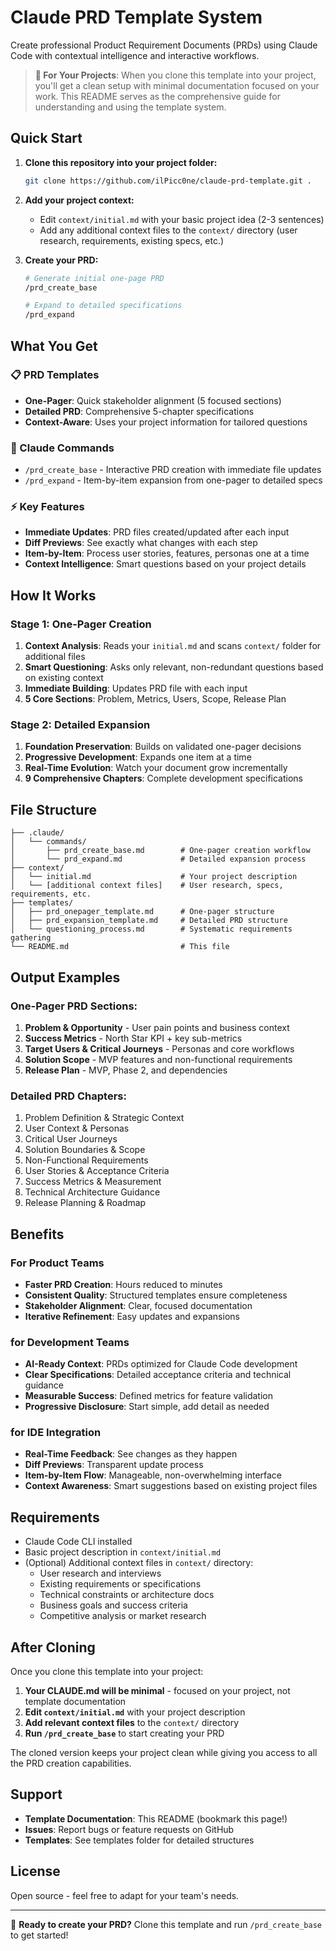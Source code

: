 # Claude PRD Template System

Create professional Product Requirement Documents (PRDs) using Claude Code with contextual intelligence and interactive workflows.

> **📁 For Your Projects**: When you clone this template into your project, you'll get a clean setup with minimal documentation focused on your work. This README serves as the comprehensive guide for understanding and using the template system.

## Quick Start

1. **Clone this repository into your project folder:**
   ```bash
   git clone https://github.com/ilPicc0ne/claude-prd-template.git .
   ```

2. **Add your project context:**
   - Edit `context/initial.md` with your basic project idea (2-3 sentences)
   - Add any additional context files to the `context/` directory (user research, requirements, existing specs, etc.)

3. **Create your PRD:**
   ```bash
   # Generate initial one-page PRD
   /prd_create_base
   
   # Expand to detailed specifications
   /prd_expand
   ```

## What You Get

### 📋 PRD Templates
- **One-Pager**: Quick stakeholder alignment (5 focused sections)
- **Detailed PRD**: Comprehensive 5-chapter specifications
- **Context-Aware**: Uses your project information for tailored questions

### 🤖 Claude Commands
- `/prd_create_base` - Interactive PRD creation with immediate file updates
- `/prd_expand` - Item-by-item expansion from one-pager to detailed specs

### ⚡ Key Features
- **Immediate Updates**: PRD files created/updated after each input
- **Diff Previews**: See exactly what changes with each step
- **Item-by-Item**: Process user stories, features, personas one at a time
- **Context Intelligence**: Smart questions based on your project details

## How It Works

### Stage 1: One-Pager Creation
1. **Context Analysis**: Reads your `initial.md` and scans `context/` folder for additional files
2. **Smart Questioning**: Asks only relevant, non-redundant questions based on existing context
3. **Immediate Building**: Updates PRD file with each input
4. **5 Core Sections**: Problem, Metrics, Users, Scope, Release Plan

### Stage 2: Detailed Expansion
1. **Foundation Preservation**: Builds on validated one-pager decisions
2. **Progressive Development**: Expands one item at a time
3. **Real-Time Evolution**: Watch your document grow incrementally
4. **9 Comprehensive Chapters**: Complete development specifications

## File Structure

```
├── .claude/
│   └── commands/
│       ├── prd_create_base.md        # One-pager creation workflow
│       └── prd_expand.md             # Detailed expansion process
├── context/
│   └── initial.md                    # Your project description
│   └── [additional context files]    # User research, specs, requirements, etc.
├── templates/
│   ├── prd_onepager_template.md      # One-pager structure
│   ├── prd_expansion_template.md     # Detailed PRD structure
│   └── questioning_process.md        # Systematic requirements gathering
└── README.md                         # This file
```

## Output Examples

### One-Pager PRD Sections:
1. **Problem & Opportunity** - User pain points and business context
2. **Success Metrics** - North Star KPI + key sub-metrics
3. **Target Users & Critical Journeys** - Personas and core workflows
4. **Solution Scope** - MVP features and non-functional requirements
5. **Release Plan** - MVP, Phase 2, and dependencies

### Detailed PRD Chapters:
1. Problem Definition & Strategic Context
2. User Context & Personas
3. Critical User Journeys
4. Solution Boundaries & Scope
5. Non-Functional Requirements
6. User Stories & Acceptance Criteria
7. Success Metrics & Measurement
8. Technical Architecture Guidance
9. Release Planning & Roadmap

## Benefits

### For Product Teams
- **Faster PRD Creation**: Hours reduced to minutes
- **Consistent Quality**: Structured templates ensure completeness
- **Stakeholder Alignment**: Clear, focused documentation
- **Iterative Refinement**: Easy updates and expansions

### for Development Teams
- **AI-Ready Context**: PRDs optimized for Claude Code development
- **Clear Specifications**: Detailed acceptance criteria and technical guidance
- **Measurable Success**: Defined metrics for feature validation
- **Progressive Disclosure**: Start simple, add detail as needed

### for IDE Integration
- **Real-Time Feedback**: See changes as they happen
- **Diff Previews**: Transparent update process
- **Item-by-Item Flow**: Manageable, non-overwhelming interface
- **Context Awareness**: Smart suggestions based on existing project files

## Requirements

- Claude Code CLI installed
- Basic project description in `context/initial.md`
- (Optional) Additional context files in `context/` directory:
  - User research and interviews
  - Existing requirements or specifications
  - Technical constraints or architecture docs
  - Business goals and success criteria
  - Competitive analysis or market research

## After Cloning

Once you clone this template into your project:

1. **Your CLAUDE.md will be minimal** - focused on your project, not template documentation
2. **Edit `context/initial.md`** with your project description  
3. **Add relevant context files** to the `context/` directory
4. **Run `/prd_create_base`** to start creating your PRD

The cloned version keeps your project clean while giving you access to all the PRD creation capabilities.

## Support

- **Template Documentation**: This README (bookmark this page!)
- **Issues**: Report bugs or feature requests on GitHub
- **Templates**: See templates folder for detailed structures

## License

Open source - feel free to adapt for your team's needs.

---

🚀 **Ready to create your PRD?** Clone this template and run `/prd_create_base` to get started!